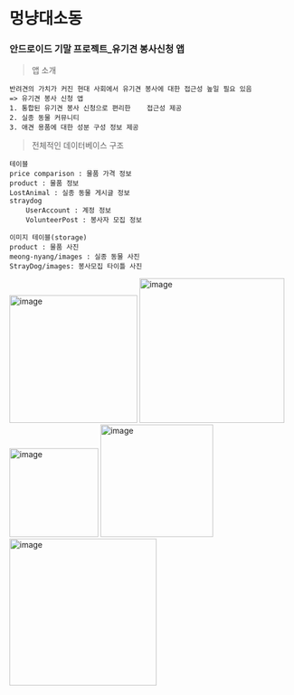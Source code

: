 # 멍냥대소동 
### 안드로이드 기말 프로젝트_유기견 봉사신청 앱

> 앱 소개 
```
반려견의 가치가 커진 현대 사회에서 유기견 봉사에 대한 접근성 높일 필요 있음
=> 유기견 봉사 신청 앱
1. 통합된 유기견 봉사 신청으로 편리한    접근성 제공
2. 실종 동물 커뮤니티
3. 애견 용품에 대한 성분 구성 정보 제공
```
> 전체적인 데이터베이스 구조
```
테이블
price comparison : 물품 가격 정보 
product : 물품 정보
LostAnimal : 실종 동물 게시글 정보
straydog
	UserAccount : 계정 정보
	VolunteerPost : 봉사자 모집 정보

이미지 테이블(storage)
product : 물품 사진
meong-nyang/images : 실종 동물 사진
StrayDog/images: 봉사모집 타이틀 사진
```
  <img width="226" alt="image" src="https://github.com/haeun1700/android-volunteer-application/assets/111607963/a80a84bb-84be-4751-811c-259501a058d1">

  <img width="256" alt="image" src="https://github.com/haeun1700/android-volunteer-application/assets/111607963/c4326999-670a-4539-b678-26c18c3afed2">

  <img width="157" alt="image" src="https://github.com/haeun1700/android-volunteer-application/assets/111607963/5195f80a-f21e-4fd9-9bc7-a73ad70e4e93">

  <img width="199" alt="image" src="https://github.com/haeun1700/android-volunteer-application/assets/111607963/fbad66b1-e470-4a7e-b525-2d624204b691">

  <img width="260" alt="image" src="https://github.com/haeun1700/android-volunteer-application/assets/111607963/c9df8b05-a11d-4097-96c6-c878ca70bf46">





